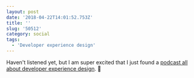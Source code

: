 ```yaml
---
layout: post
date: '2018-04-22T14:01:52.753Z'
title: ''
slug: '50512'
category: social
tags:
  - 'Developer experience design'
---
```

Haven&#39;t listened yet, but I am super excited that I just found a [podcast all about developer experience design](https://www.heavybit.com/library/podcasts/dont-make-me-code/). 🙌
